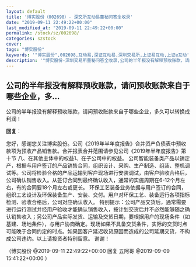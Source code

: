 ```yaml
---
layout: default
title: '博实股份（002698）- 深交所互动易董秘问答全收录'
date: "2019-09-11 22:49:22+00:00"
last_modified_at: "2019-09-11 22:49:22+00:00"
permalink: /stock/sz/002698/
categories: szstock
cover: 
tags: "博实股份"
keywords: '"博实股份",002698,互动易,深证互动易,深圳交易所,上证易互动,上证e互动'
description: '"博实股份-深圳交易所董秘问答全收录,公司的半年报没有解释预收账款，请问预收账款来自于哪些企业，多久可以转换成利润！"'
---
```


## 公司的半年报没有解释预收账款，请问预收账款来自于哪些企业，多...

公司的半年报没有解释预收账款，请问预收账款来自于哪些企业，多久可以转换成利润！

**回复**：

您好，感谢您关注博实股份。公司《2019年半年度报告》合并资产负债表中预收款项为预收产品销售款。合并报表合并范围请参见公司《2019年半年度报告》第十节 八、在其他主体中的权益1、在子公司中的权益。
公司智能装备类产品以销定产，根据与用户签订的产品销售合同，组织设计、采购、生产制造、组装、整机调试等。公司将检验合格的产品运输到客户现场进行安装调试，由客户验收合格后，公司确认销售收入。从签订合同到最终确认收入，通常的实施周期在6-12个月左右，有的合同要18个月左右或更长。
环保工艺装备业务依据与用户签订的合同，组织工艺设计及环保装备生产、安装、交付。用户对环保工艺、装备运行各项指标检测、验收合格后，公司对应确认收入。
特别提示：公司产品交货后，通常需要进行运行测试并经用户验收才能确认销售收入，按计划交货后并不必然能够随之确认销售收入；另公司产品实际发货、运输及交货日期，要根据用户的现场条件（如基建、场地条件），与用户协商确定。现场如果不具备交货条件，实际的交货时点可能晚于合同约定的时点。如果因客户延迟收货原因而造成的公司延期交货，不构成公司违约。以上请投资者特别留意。
谢谢！ 

（博实股份  @2019-09-11 22:49:22+00:00 回复 五阿哥  @2019-09-09 15:41:22+00:00 ）

